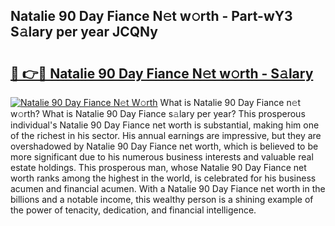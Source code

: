 ## Natalie 90 Day Fiance N𝚎t w𝚘rth - Part-wY3 S𝚊lary per year JCQNy

# <h2><a href="http://gc0old.nevu.top/?p=Natalie+90+Day+Fiance">🔗 👉🔴 Natalie 90 Day Fiance N𝚎t w𝚘rth - S𝚊lary</a></h2>

[![Natalie 90 Day Fiance N𝚎t W𝚘rth](https://i.imgur.com/Oavwk0R.jpeg)](http://gc0old.nevu.top/?p=Natalie+90+Day+Fiance)
What is Natalie 90 Day Fiance n𝚎t w𝚘rth? What is Natalie 90 Day Fiance s𝚊lary per year?
This prosperous individual's Natalie 90 Day Fiance net worth is substantial, making him one of the richest in his sector. His annual earnings are impressive, but they are overshadowed by Natalie 90 Day Fiance net worth, which is believed to be more significant due to his numerous business interests and valuable real estate holdings. This prosperous man, whose Natalie 90 Day Fiance net worth ranks among the highest in the world, is celebrated for his business acumen and financial acumen. With a Natalie 90 Day Fiance net worth in the billions and a notable income, this wealthy person is a shining example of the power of tenacity, dedication, and financial intelligence.
